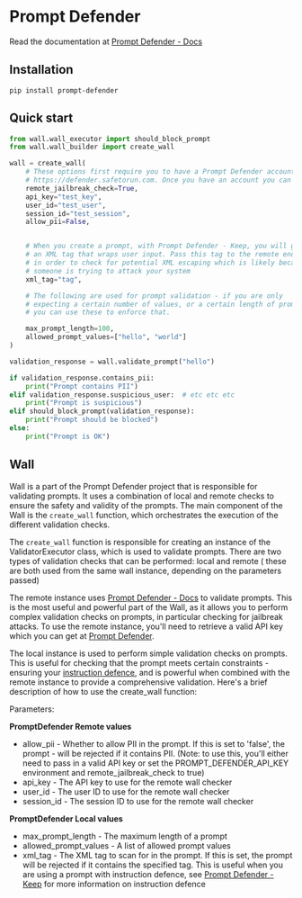 # Prompt Defender

Read the documentation at [Prompt Defender - Docs](https://promptshield.readme.io/docs)

## Installation

```pip install prompt-defender```


## Quick start 

```python
from wall.wall_executor import should_block_prompt
from wall.wall_builder import create_wall

wall = create_wall(
    # These options first require you to have a Prompt Defender account which you can sign up for at
    # https://defender.safetorun.com. Once you have an account you can get an API key  to use with the wall.
    remote_jailbreak_check=True,
    api_key="test_key",
    user_id="test_user",
    session_id="test_session",
    allow_pii=False,


    # When you create a prompt, with Prompt Defender - Keep, you will get
    # an XML tag that wraps user input. Pass this tag to the remote endpoint
    # in order to check for potential XML escaping which is likely because
    # someone is trying to attack your system
    xml_tag="tag",

    # The following are used for prompt validation - if you are only
    # expecting a certain number of values, or a certain length of prompt
    # you can use these to enforce that.

    max_prompt_length=100,
    allowed_prompt_values=["hello", "world"]
)

validation_response = wall.validate_prompt("hello")

if validation_response.contains_pii:
    print("Prompt contains PII")
elif validation_response.suspicious_user:  # etc etc etc
    print("Prompt is suspicious")
elif should_block_prompt(validation_response):
    print("Prompt should be blocked")
else:
    print("Prompt is OK")
```
## Wall

Wall is a part of the Prompt Defender project that is responsible for validating prompts. It uses a combination of
local and remote checks to ensure the safety and validity of the prompts. The main component of the Wall is
the `create_wall` function, which orchestrates the execution of the different validation checks.

The `create_wall` function is responsible for creating an instance of the ValidatorExecutor class,
which is used to validate prompts. There are two types of validation checks that can be performed: local and remote (
these are both used from the same wall instance, depending on the parameters passed)

The remote instance uses [Prompt Defender - Docs](https://promptshield.readme.io/docs) to validate prompts. This is the most
useful and powerful part of the Wall, as it allows you to perform complex validation checks on prompts, in particular
checking for jailbreak attacks. To use the remote instance, you'll need to retrieve a valid API key which you
can get at [Prompt Defender](https://defender.safetorun.com/).

The local instance is used to perform simple validation checks on prompts. This is useful for checking that the prompt
meets certain constraints - ensuring your [instruction defence](https://promptshield.readme.io/docs/building-your-keep), 
and is powerful when combined with the remote instance to provide a comprehensive validation. Here's a brief description 
of how to use the create_wall function:

Parameters:

**PromptDefender Remote values**

* allow_pii - Whether to allow PII in the prompt. If this is set to 'false', the prompt - will be rejected if it
  contains PII. (Note: to use this, you'll either need to pass in a valid API key or set the PROMPT_DEFENDER_API_KEY
  environment and remote_jailbreak_check to true)
* api_key - The API key to use for the remote wall checker
* user_id - The user ID to use for the remote wall checker
* session_id - The session ID to use for the remote wall checker

**PromptDefender Local values**

* max_prompt_length - The maximum length of a prompt
* allowed_prompt_values - A list of allowed prompt values
* xml_tag - The XML tag to scan for in the prompt. If this is set, the prompt will be rejected if it contains
  the specified tag. This is useful when you are using a prompt with instruction defence,
  see [Prompt Defender - Keep](https://promptshield.readme.io/docs/building-your-keep) for more information on
  instruction defence